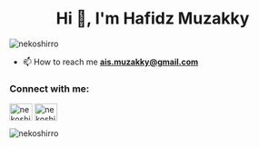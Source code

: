 <h1 align="center">Hi 👋, I'm Hafidz Muzakky</h1>
<p align="left"> <img src="https://komarev.com/ghpvc/?username=nekoshirro&label=Profile%20views&color=0e75b6&style=flat" alt="nekoshirro" /> </p>

- 📫 How to reach me **ais.muzakky@gmail.com**

<h3 align="left">Connect with me:</h3>
<p align="left">
<a href="https://twitter.com/abcdpizkky" target="blank"><img align="center" src="https://raw.githubusercontent.com/rahuldkjain/github-profile-readme-generator/master/src/images/icons/Social/twitter.svg" alt="nekoshirro" height="30" width="40" /></a>
<a href="https://instagram.com/hfdz.ky" target="blank"><img align="center" src="https://raw.githubusercontent.com/rahuldkjain/github-profile-readme-generator/master/src/images/icons/Social/instagram.svg" alt="nekoshirro" height="30" width="40" /></a>
</p>

<p><img align="left" src="https://github-readme-stats.vercel.app/api/top-langs?username=nekoshirro&show_icons=true&locale=en&layout=compact" alt="nekoshirro" /></p>
